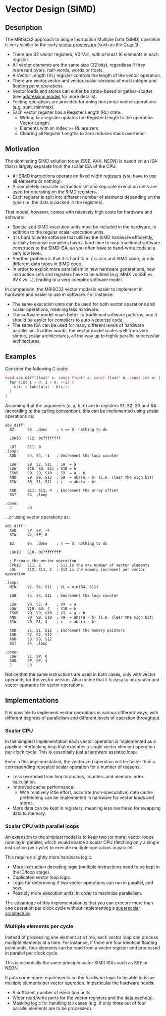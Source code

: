# Vector Design (SIMD)

## Description

The MRISC32 approach to Single Instruction Multiple Data (SIMD) operation is very similar to the early [vector processors](https://en.wikipedia.org/wiki/Vector_processor) (such as the [Cray-1](https://en.wikipedia.org/wiki/Cray-1)):
* There are 32 vector registers, V0-V31, with *at least* 16 elements in each register.
* All vector elements are the same size (32 bits), regardless if they represent bytes, half-words, words or floats.
* A Vector Length (VL) register controls the length of the vector operation.
* There are vector,vector and vector,scalar versions of most integer and floating point operations.
* Vector loads and stores can either be stride-based or gather-scatter (see [addressing modes](AddressingModes.md) for more details).
* Folding operations are provided for doing horizontal vector operations (e.g. sum, min/max).
* Each vector register has a Register Length (RL) state.
  - Writing to a register updates the Register Length to the operation Vector Length.
  - Elements with an index >= RL are zero.
  - Clearing all Register Lengths to zero reduces stack overhead.


## Motivation

The dominating SIMD solution today (SSE, AVX, NEON) is based on an ISA that is largely separate from the scalar ISA of the CPU.
* All SIMD instructions operate on fixed width registers (you have to use all elements or nothing).
* A completely separate instruction set and separate execution units are used for operating on the SIMD registers.
* Each register is split into different number of elements depending on the type (i.e. the data is packed in the registers).

That model, however, comes with relatively high costs for hardware and software:
* Specialized SIMD execution units must be included in the hardware, in addition to the regular scalar execution units.
* It is hard to write software that utilizes the SIMD hardware efficiently, partially because compilers have a hard time to map traditional software constructs to the SIMD ISA, so you often have to hand-write code at a very low level.
* Another problem is that it is hard to mix scalar and SIMD code, or mix different data types in SIMD code.
* In order to exploit more parallelism in new hardware generations, new instruction sets and registers have to be added (e.g. MMX vs SSE vs AVX vs ...), leading to a very complex software model.

In comparison, the MRISC32 vector model is easier to implement in hardware and easier to use in software. For instance:
* The same execution units can be used for both vector operations and scalar operations, meaning less hardware.
* The software model maps better to traditional software patterns, and it should be easier for compilers to auto-vectorize code.
* The same ISA can be used for many different levels of hardware parallelism. In other words, the vector model scales well from very simple, scalar architectures, all the way up to highly parallel superscalar architectures.


## Examples

Consider the following C code:

```C
void abs_diff(float* c, const float* a, const float* b, const int n) {
  for (int i = 0; i < n; ++i) {
    c[i] = fabs(a[i] - b[i]);
  }
}
```

Assuming that the arguments (c, a, b, n) are in registers S1, S2, S3 and S4 (according to the [calling convention](Registers.md)), this can be implemented using scalar operations as:

```
abs_diff:
  BZ      S4, .done    ; n == 0, nothing to do

  LDHIO   S12, 0x7fffffff

  LDI     S11, 0
.loop:
  ADD     S4, S4, -1   ; Decrement the loop counter

  LDW     S9, S2, S11  ; S9  = a
  LDW     S10, S3, S11 ; S10 = b
  FSUB    S9, S9, S10  ; S9  = a - b
  AND     S9, S9, S12  ; S9  = abs(a - b) (i.e. clear the sign bit)
  STW     S9, S1, S11  ; c   = abs(a - b)

  ADD     S11, S11, 4  ; Increment the array offset
  BGT     S4, .loop

.done:
  J       LR
```

...or using vector operations as:

```
abs_diff:
  ADD     SP, SP, -4
  STW     VL, SP, 0

  BZ      S4, .done    ; n == 0, nothing to do

  LDHIO   S10, 0x7fffffff

  ; Prepare the vector operation
  CPUID   S11, Z       ; S11 is the max number of vector elements
  LSL     S12, S11, 2  ; S12 is the memory increment per vector operation

.loop:
  MIN     VL, S4, S11  ; VL = min(S4, S11)

  SUB     S4, S4, S11  ; Decrement the loop counter

  LDW     V9, S2, 4    ; V9  = a
  LDW     V10, S3, 4   ; V10 = b
  FSUB    V9, V9, V10  ; V9  = a - b
  AND     V9, V9, S10  ; V9  = abs(a - b) (i.e. clear the sign bit)
  STW     V9, S1, 4    ; c   = abs(a - b)

  ADD     S1, S1, S12  ; Increment the memory pointers
  ADD     S2, S2, S12
  ADD     S3, S3, S12
  BGT     S4, .loop

.done:
  LDW     VL, SP, 0
  ADD     SP, SP, 4
  J       LR
```

Notice that the same instructions are used in both cases, only with vector operands for the vector version. Also notice that it is easy to mix scalar and vector operands for vector operations.


## Implementations

It is possible to implement vector operations in various different ways, with different degrees of parallelism and different levels of operation throughput.

### Scalar CPU

In the simplest implementation each vector operation is implemented as a pipeline interlocking loop that executes a single vector element operation per clock cycle. This is essentially just a hardware assisted loop.

Even in this implementation, the vectorized operation will be faster than a corresponding repeated scalar operation for a number of reasons:
* Less overhead from loop branches, counters and memory index calculation.
* Improved cache performance:
  - With relatively little effort, accurate (non-speculative) data cache prefetching can be implemented in hardware for vector loads and stores.
* More data can be kept in registers, meaning less overhead for swapping data to memory.

### Scalar CPU with parallel loops

An extension to the simplest model is to keep two (or more) vector loops running in parallel, which would enable a scalar CPU (fetching only a single instruction per cycle) to execute multiple operations in parallel.

This requires slightly more hardware logic:
* More instruction decoding logic (multiple instructions need to be kept in the ID/loop stage).
* Duplicated vector loop logic.
* Logic for determning if two vector operations can run in parallel, and how.
* Possibly more execution units, in order to maximize parallelism.

The advantage of this implementation is that you can execute more than one operation per clock cycle without implementing a [superscalar architecture](https://en.wikipedia.org/wiki/Superscalar_processor).

### Multiple elements per cycle

Instead of processing one element at a time, each vector loop can process multiple elements at a time. For instance, if there are four identical floating point units, four elements can be read from a vector register and processed in parallel per clock cycle.

This is essentially the same principle as for SIMD ISAs such as SSE or NEON.

It puts some more requirements on the hardware logic to be able to issue multiple elements per vector operation. In particular the hardware needs:
* A sufficient number of execution units.
* Wider read/write ports for the vector registers and the data cache(s).
* Masking logic for handling tail cases (e.g. if only three out of four parallel elements are to be processed).

